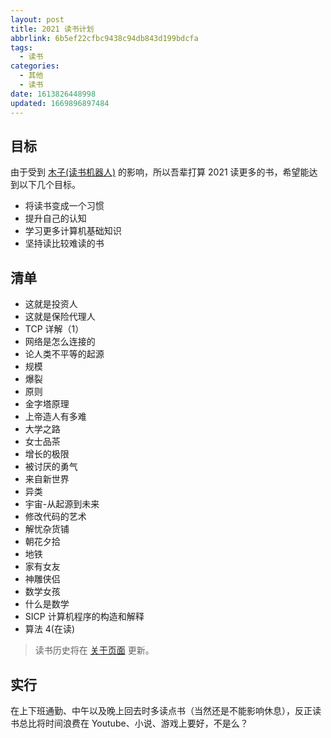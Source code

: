 ```yaml
---
layout: post
title: 2021 读书计划
abbrlink: 6b5ef22cfbc9438c94db843d199bdcfa
tags:
  - 读书
categories:
  - 其他
  - 读书
date: 1613826448998
updated: 1669896897484
---
```


## 目标

由于受到 [木子(读书机器人)](https://blog.k8s.li/2020-booklist.html) 的影响，所以吾辈打算 2021 读更多的书，希望能达到以下几个目标。

*   将读书变成一个习惯
*   提升自己的认知
*   学习更多计算机基础知识
*   坚持读比较难读的书

## 清单

*   这就是投资人
*   这就是保险代理人
*   TCP 详解（1）
*   网络是怎么连接的
*   论人类不平等的起源
*   规模
*   爆裂
*   原则
*   金字塔原理
*   上帝造人有多难
*   大学之路
*   女士品茶
*   增长的极限
*   被讨厌的勇气
*   来自新世界
*   异类
*   宇宙-从起源到未来
*   修改代码的艺术
*   解忧杂货铺
*   朝花夕拾
*   地铁
*   家有女友
*   神雕侠侣
*   数学女孩
*   什么是数学
*   SICP 计算机程序的构造和解释
*   算法 4(在读)

> 读书历史将在 [关于页面](https://blog.rxliuli.com/about/) 更新。

## 实行

在上下班通勤、中午以及晚上回去时多读点书（当然还是不能影响休息），反正读书总比将时间浪费在 Youtube、小说、游戏上要好，不是么？
